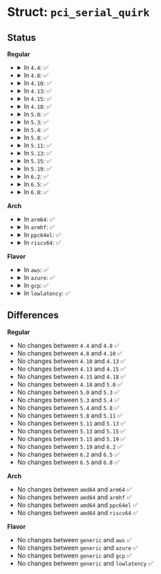 # Struct: <code>pci_serial_quirk</code>

## Status
<b>Regular</b>
<ul>
<li>
<details>
<summary>In <code>4.4</code>: ✅</summary>

```c
struct pci_serial_quirk {
    u32 vendor;
    u32 device;
    u32 subvendor;
    u32 subdevice;
    int (*probe)(struct pci_dev *);
    int (*init)(struct pci_dev *);
    int (*setup)(struct serial_private *, const struct pciserial_board *, struct uart_8250_port *, int);
    void (*exit)(struct pci_dev *);
};
```
</details>
</li>
<li>
<details>
<summary>In <code>4.8</code>: ✅</summary>

```c
struct pci_serial_quirk {
    u32 vendor;
    u32 device;
    u32 subvendor;
    u32 subdevice;
    int (*probe)(struct pci_dev *);
    int (*init)(struct pci_dev *);
    int (*setup)(struct serial_private *, const struct pciserial_board *, struct uart_8250_port *, int);
    void (*exit)(struct pci_dev *);
};
```
</details>
</li>
<li>
<details>
<summary>In <code>4.10</code>: ✅</summary>

```c
struct pci_serial_quirk {
    u32 vendor;
    u32 device;
    u32 subvendor;
    u32 subdevice;
    int (*probe)(struct pci_dev *);
    int (*init)(struct pci_dev *);
    int (*setup)(struct serial_private *, const struct pciserial_board *, struct uart_8250_port *, int);
    void (*exit)(struct pci_dev *);
};
```
</details>
</li>
<li>
<details>
<summary>In <code>4.13</code>: ✅</summary>

```c
struct pci_serial_quirk {
    u32 vendor;
    u32 device;
    u32 subvendor;
    u32 subdevice;
    int (*probe)(struct pci_dev *);
    int (*init)(struct pci_dev *);
    int (*setup)(struct serial_private *, const struct pciserial_board *, struct uart_8250_port *, int);
    void (*exit)(struct pci_dev *);
};
```
</details>
</li>
<li>
<details>
<summary>In <code>4.15</code>: ✅</summary>

```c
struct pci_serial_quirk {
    u32 vendor;
    u32 device;
    u32 subvendor;
    u32 subdevice;
    int (*probe)(struct pci_dev *);
    int (*init)(struct pci_dev *);
    int (*setup)(struct serial_private *, const struct pciserial_board *, struct uart_8250_port *, int);
    void (*exit)(struct pci_dev *);
};
```
</details>
</li>
<li>
<details>
<summary>In <code>4.18</code>: ✅</summary>

```c
struct pci_serial_quirk {
    u32 vendor;
    u32 device;
    u32 subvendor;
    u32 subdevice;
    int (*probe)(struct pci_dev *);
    int (*init)(struct pci_dev *);
    int (*setup)(struct serial_private *, const struct pciserial_board *, struct uart_8250_port *, int);
    void (*exit)(struct pci_dev *);
};
```
</details>
</li>
<li>
<details>
<summary>In <code>5.0</code>: ✅</summary>

```c
struct pci_serial_quirk {
    u32 vendor;
    u32 device;
    u32 subvendor;
    u32 subdevice;
    int (*probe)(struct pci_dev *);
    int (*init)(struct pci_dev *);
    int (*setup)(struct serial_private *, const struct pciserial_board *, struct uart_8250_port *, int);
    void (*exit)(struct pci_dev *);
};
```
</details>
</li>
<li>
<details>
<summary>In <code>5.3</code>: ✅</summary>

```c
struct pci_serial_quirk {
    u32 vendor;
    u32 device;
    u32 subvendor;
    u32 subdevice;
    int (*probe)(struct pci_dev *);
    int (*init)(struct pci_dev *);
    int (*setup)(struct serial_private *, const struct pciserial_board *, struct uart_8250_port *, int);
    void (*exit)(struct pci_dev *);
};
```
</details>
</li>
<li>
<details>
<summary>In <code>5.4</code>: ✅</summary>

```c
struct pci_serial_quirk {
    u32 vendor;
    u32 device;
    u32 subvendor;
    u32 subdevice;
    int (*probe)(struct pci_dev *);
    int (*init)(struct pci_dev *);
    int (*setup)(struct serial_private *, const struct pciserial_board *, struct uart_8250_port *, int);
    void (*exit)(struct pci_dev *);
};
```
</details>
</li>
<li>
<details>
<summary>In <code>5.8</code>: ✅</summary>

```c
struct pci_serial_quirk {
    u32 vendor;
    u32 device;
    u32 subvendor;
    u32 subdevice;
    int (*probe)(struct pci_dev *);
    int (*init)(struct pci_dev *);
    int (*setup)(struct serial_private *, const struct pciserial_board *, struct uart_8250_port *, int);
    void (*exit)(struct pci_dev *);
};
```
</details>
</li>
<li>
<details>
<summary>In <code>5.11</code>: ✅</summary>

```c
struct pci_serial_quirk {
    u32 vendor;
    u32 device;
    u32 subvendor;
    u32 subdevice;
    int (*probe)(struct pci_dev *);
    int (*init)(struct pci_dev *);
    int (*setup)(struct serial_private *, const struct pciserial_board *, struct uart_8250_port *, int);
    void (*exit)(struct pci_dev *);
};
```
</details>
</li>
<li>
<details>
<summary>In <code>5.13</code>: ✅</summary>

```c
struct pci_serial_quirk {
    u32 vendor;
    u32 device;
    u32 subvendor;
    u32 subdevice;
    int (*probe)(struct pci_dev *);
    int (*init)(struct pci_dev *);
    int (*setup)(struct serial_private *, const struct pciserial_board *, struct uart_8250_port *, int);
    void (*exit)(struct pci_dev *);
};
```
</details>
</li>
<li>
<details>
<summary>In <code>5.15</code>: ✅</summary>

```c
struct pci_serial_quirk {
    u32 vendor;
    u32 device;
    u32 subvendor;
    u32 subdevice;
    int (*probe)(struct pci_dev *);
    int (*init)(struct pci_dev *);
    int (*setup)(struct serial_private *, const struct pciserial_board *, struct uart_8250_port *, int);
    void (*exit)(struct pci_dev *);
};
```
</details>
</li>
<li>
<details>
<summary>In <code>5.19</code>: ✅</summary>

```c
struct pci_serial_quirk {
    u32 vendor;
    u32 device;
    u32 subvendor;
    u32 subdevice;
    int (*probe)(struct pci_dev *);
    int (*init)(struct pci_dev *);
    int (*setup)(struct serial_private *, const struct pciserial_board *, struct uart_8250_port *, int);
    void (*exit)(struct pci_dev *);
};
```
</details>
</li>
<li>
<details>
<summary>In <code>6.2</code>: ✅</summary>

```c
struct pci_serial_quirk {
    u32 vendor;
    u32 device;
    u32 subvendor;
    u32 subdevice;
    int (*probe)(struct pci_dev *);
    int (*init)(struct pci_dev *);
    int (*setup)(struct serial_private *, const struct pciserial_board *, struct uart_8250_port *, int);
    void (*exit)(struct pci_dev *);
};
```
</details>
</li>
<li>
<details>
<summary>In <code>6.5</code>: ✅</summary>

```c
struct pci_serial_quirk {
    u32 vendor;
    u32 device;
    u32 subvendor;
    u32 subdevice;
    int (*probe)(struct pci_dev *);
    int (*init)(struct pci_dev *);
    int (*setup)(struct serial_private *, const struct pciserial_board *, struct uart_8250_port *, int);
    void (*exit)(struct pci_dev *);
};
```
</details>
</li>
<li>
<details>
<summary>In <code>6.8</code>: ✅</summary>

```c
struct pci_serial_quirk {
    u32 vendor;
    u32 device;
    u32 subvendor;
    u32 subdevice;
    int (*probe)(struct pci_dev *);
    int (*init)(struct pci_dev *);
    int (*setup)(struct serial_private *, const struct pciserial_board *, struct uart_8250_port *, int);
    void (*exit)(struct pci_dev *);
};
```
</details>
</li>
</ul>
<b>Arch</b>
<ul>
<li>
<details>
<summary>In <code>arm64</code>: ✅</summary>

```c
struct pci_serial_quirk {
    u32 vendor;
    u32 device;
    u32 subvendor;
    u32 subdevice;
    int (*probe)(struct pci_dev *);
    int (*init)(struct pci_dev *);
    int (*setup)(struct serial_private *, const struct pciserial_board *, struct uart_8250_port *, int);
    void (*exit)(struct pci_dev *);
};
```
</details>
</li>
<li>
<details>
<summary>In <code>armhf</code>: ✅</summary>

```c
struct pci_serial_quirk {
    u32 vendor;
    u32 device;
    u32 subvendor;
    u32 subdevice;
    int (*probe)(struct pci_dev *);
    int (*init)(struct pci_dev *);
    int (*setup)(struct serial_private *, const struct pciserial_board *, struct uart_8250_port *, int);
    void (*exit)(struct pci_dev *);
};
```
</details>
</li>
<li>
<details>
<summary>In <code>ppc64el</code>: ✅</summary>

```c
struct pci_serial_quirk {
    u32 vendor;
    u32 device;
    u32 subvendor;
    u32 subdevice;
    int (*probe)(struct pci_dev *);
    int (*init)(struct pci_dev *);
    int (*setup)(struct serial_private *, const struct pciserial_board *, struct uart_8250_port *, int);
    void (*exit)(struct pci_dev *);
};
```
</details>
</li>
<li>
<details>
<summary>In <code>riscv64</code>: ✅</summary>

```c
struct pci_serial_quirk {
    u32 vendor;
    u32 device;
    u32 subvendor;
    u32 subdevice;
    int (*probe)(struct pci_dev *);
    int (*init)(struct pci_dev *);
    int (*setup)(struct serial_private *, const struct pciserial_board *, struct uart_8250_port *, int);
    void (*exit)(struct pci_dev *);
};
```
</details>
</li>
</ul>
<b>Flavor</b>
<ul>
<li>
<details>
<summary>In <code>aws</code>: ✅</summary>

```c
struct pci_serial_quirk {
    u32 vendor;
    u32 device;
    u32 subvendor;
    u32 subdevice;
    int (*probe)(struct pci_dev *);
    int (*init)(struct pci_dev *);
    int (*setup)(struct serial_private *, const struct pciserial_board *, struct uart_8250_port *, int);
    void (*exit)(struct pci_dev *);
};
```
</details>
</li>
<li>
<details>
<summary>In <code>azure</code>: ✅</summary>

```c
struct pci_serial_quirk {
    u32 vendor;
    u32 device;
    u32 subvendor;
    u32 subdevice;
    int (*probe)(struct pci_dev *);
    int (*init)(struct pci_dev *);
    int (*setup)(struct serial_private *, const struct pciserial_board *, struct uart_8250_port *, int);
    void (*exit)(struct pci_dev *);
};
```
</details>
</li>
<li>
<details>
<summary>In <code>gcp</code>: ✅</summary>

```c
struct pci_serial_quirk {
    u32 vendor;
    u32 device;
    u32 subvendor;
    u32 subdevice;
    int (*probe)(struct pci_dev *);
    int (*init)(struct pci_dev *);
    int (*setup)(struct serial_private *, const struct pciserial_board *, struct uart_8250_port *, int);
    void (*exit)(struct pci_dev *);
};
```
</details>
</li>
<li>
<details>
<summary>In <code>lowlatency</code>: ✅</summary>

```c
struct pci_serial_quirk {
    u32 vendor;
    u32 device;
    u32 subvendor;
    u32 subdevice;
    int (*probe)(struct pci_dev *);
    int (*init)(struct pci_dev *);
    int (*setup)(struct serial_private *, const struct pciserial_board *, struct uart_8250_port *, int);
    void (*exit)(struct pci_dev *);
};
```
</details>
</li>
</ul>

## Differences
<b>Regular</b>
<ul>
<li>
No changes between <code>4.4</code> and <code>4.8</code> ✅
</li>
<li>
No changes between <code>4.8</code> and <code>4.10</code> ✅
</li>
<li>
No changes between <code>4.10</code> and <code>4.13</code> ✅
</li>
<li>
No changes between <code>4.13</code> and <code>4.15</code> ✅
</li>
<li>
No changes between <code>4.15</code> and <code>4.18</code> ✅
</li>
<li>
No changes between <code>4.18</code> and <code>5.0</code> ✅
</li>
<li>
No changes between <code>5.0</code> and <code>5.3</code> ✅
</li>
<li>
No changes between <code>5.3</code> and <code>5.4</code> ✅
</li>
<li>
No changes between <code>5.4</code> and <code>5.8</code> ✅
</li>
<li>
No changes between <code>5.8</code> and <code>5.11</code> ✅
</li>
<li>
No changes between <code>5.11</code> and <code>5.13</code> ✅
</li>
<li>
No changes between <code>5.13</code> and <code>5.15</code> ✅
</li>
<li>
No changes between <code>5.15</code> and <code>5.19</code> ✅
</li>
<li>
No changes between <code>5.19</code> and <code>6.2</code> ✅
</li>
<li>
No changes between <code>6.2</code> and <code>6.5</code> ✅
</li>
<li>
No changes between <code>6.5</code> and <code>6.8</code> ✅
</li>
</ul>
<b>Arch</b>
<ul>
<li>
No changes between <code>amd64</code> and <code>arm64</code> ✅
</li>
<li>
No changes between <code>amd64</code> and <code>armhf</code> ✅
</li>
<li>
No changes between <code>amd64</code> and <code>ppc64el</code> ✅
</li>
<li>
No changes between <code>amd64</code> and <code>riscv64</code> ✅
</li>
</ul>
<b>Flavor</b>
<ul>
<li>
No changes between <code>generic</code> and <code>aws</code> ✅
</li>
<li>
No changes between <code>generic</code> and <code>azure</code> ✅
</li>
<li>
No changes between <code>generic</code> and <code>gcp</code> ✅
</li>
<li>
No changes between <code>generic</code> and <code>lowlatency</code> ✅
</li>
</ul>
